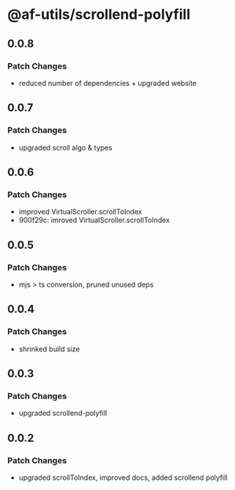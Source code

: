# @af-utils/scrollend-polyfill

## 0.0.8

### Patch Changes

-   reduced number of dependencies + upgraded website

## 0.0.7

### Patch Changes

-   upgraded scroll algo & types

## 0.0.6

### Patch Changes

-   improved VirtualScroller.scrollToIndex
-   900f29c: imroved VirtualScroller.scrollToIndex

## 0.0.5

### Patch Changes

-   mjs > ts conversion, pruned unused deps

## 0.0.4

### Patch Changes

-   shrinked build size

## 0.0.3

### Patch Changes

-   upgraded scrollend-polyfill

## 0.0.2

### Patch Changes

-   upgraded scrollToIndex, improved docs, added scrollend polyfill

